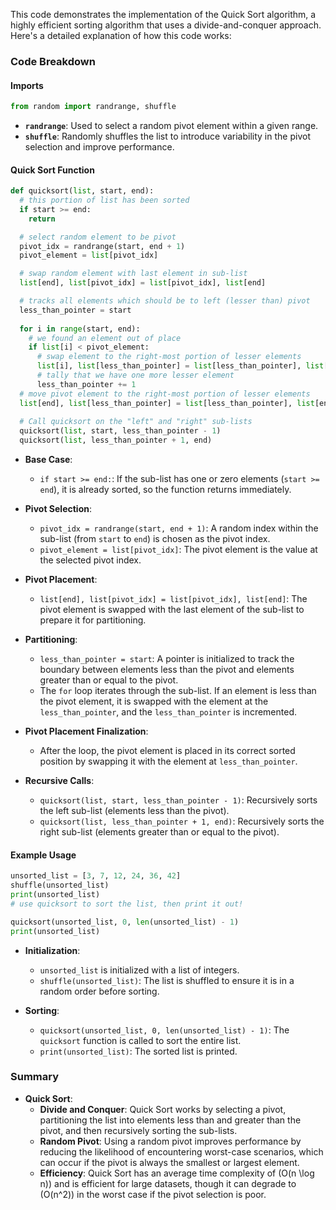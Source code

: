 This code demonstrates the implementation of the Quick Sort algorithm, a highly efficient sorting algorithm that uses a divide-and-conquer approach. Here's a detailed explanation of how this code works:

### Code Breakdown

#### Imports

```python
from random import randrange, shuffle
```
- **`randrange`**: Used to select a random pivot element within a given range.
- **`shuffle`**: Randomly shuffles the list to introduce variability in the pivot selection and improve performance.

#### Quick Sort Function

```python
def quicksort(list, start, end):
  # this portion of list has been sorted
  if start >= end:
    return

  # select random element to be pivot
  pivot_idx = randrange(start, end + 1)
  pivot_element = list[pivot_idx]

  # swap random element with last element in sub-list
  list[end], list[pivot_idx] = list[pivot_idx], list[end]

  # tracks all elements which should be to left (lesser than) pivot
  less_than_pointer = start
  
  for i in range(start, end):
    # we found an element out of place
    if list[i] < pivot_element:
      # swap element to the right-most portion of lesser elements
      list[i], list[less_than_pointer] = list[less_than_pointer], list[i]
      # tally that we have one more lesser element
      less_than_pointer += 1
  # move pivot element to the right-most portion of lesser elements
  list[end], list[less_than_pointer] = list[less_than_pointer], list[end]
  
  # Call quicksort on the "left" and "right" sub-lists
  quicksort(list, start, less_than_pointer - 1)
  quicksort(list, less_than_pointer + 1, end)
```

- **Base Case**:
  - `if start >= end:`: If the sub-list has one or zero elements (`start >= end`), it is already sorted, so the function returns immediately.

- **Pivot Selection**:
  - `pivot_idx = randrange(start, end + 1)`: A random index within the sub-list (from `start` to `end`) is chosen as the pivot index.
  - `pivot_element = list[pivot_idx]`: The pivot element is the value at the selected pivot index.

- **Pivot Placement**:
  - `list[end], list[pivot_idx] = list[pivot_idx], list[end]`: The pivot element is swapped with the last element of the sub-list to prepare it for partitioning.

- **Partitioning**:
  - `less_than_pointer = start`: A pointer is initialized to track the boundary between elements less than the pivot and elements greater than or equal to the pivot.
  - The `for` loop iterates through the sub-list. If an element is less than the pivot element, it is swapped with the element at the `less_than_pointer`, and the `less_than_pointer` is incremented.

- **Pivot Placement Finalization**:
  - After the loop, the pivot element is placed in its correct sorted position by swapping it with the element at `less_than_pointer`.

- **Recursive Calls**:
  - `quicksort(list, start, less_than_pointer - 1)`: Recursively sorts the left sub-list (elements less than the pivot).
  - `quicksort(list, less_than_pointer + 1, end)`: Recursively sorts the right sub-list (elements greater than or equal to the pivot).

#### Example Usage

```python
unsorted_list = [3, 7, 12, 24, 36, 42]
shuffle(unsorted_list)
print(unsorted_list)
# use quicksort to sort the list, then print it out!

quicksort(unsorted_list, 0, len(unsorted_list) - 1)
print(unsorted_list)
```

- **Initialization**:
  - `unsorted_list` is initialized with a list of integers.
  - `shuffle(unsorted_list)`: The list is shuffled to ensure it is in a random order before sorting.

- **Sorting**:
  - `quicksort(unsorted_list, 0, len(unsorted_list) - 1)`: The `quicksort` function is called to sort the entire list.
  - `print(unsorted_list)`: The sorted list is printed.

### Summary

- **Quick Sort**:
  - **Divide and Conquer**: Quick Sort works by selecting a pivot, partitioning the list into elements less than and greater than the pivot, and then recursively sorting the sub-lists.
  - **Random Pivot**: Using a random pivot improves performance by reducing the likelihood of encountering worst-case scenarios, which can occur if the pivot is always the smallest or largest element.
  - **Efficiency**: Quick Sort has an average time complexity of \(O(n \log n)\) and is efficient for large datasets, though it can degrade to \(O(n^2)\) in the worst case if the pivot selection is poor.